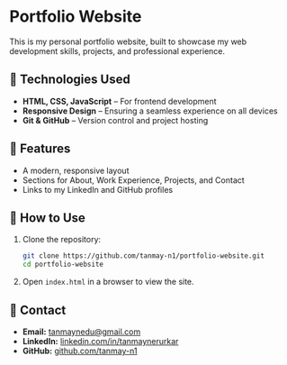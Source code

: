 # Portfolio Website  

This is my personal portfolio website, built to showcase my web development skills, projects, and professional experience.  

## 🔹 Technologies Used  
- **HTML, CSS, JavaScript** – For frontend development  
- **Responsive Design** – Ensuring a seamless experience on all devices  
- **Git & GitHub** – Version control and project hosting  

## 🔹 Features  
- A modern, responsive layout  
- Sections for About, Work Experience, Projects, and Contact  
- Links to my LinkedIn and GitHub profiles 


## 🔹 How to Use  
1. Clone the repository:  
   ```bash
   git clone https://github.com/tanmay-n1/portfolio-website.git
   cd portfolio-website
   ```  
2. Open `index.html` in a browser to view the site.  

## 🔹 Contact  
- **Email:** tanmaynedu@gmail.com  
- **LinkedIn:** [linkedin.com/in/tanmaynerurkar](https://www.linkedin.com/in/tanmaynerurkar)  
- **GitHub:** [github.com/tanmay-n1](https://github.com/tanmay-n1)  
